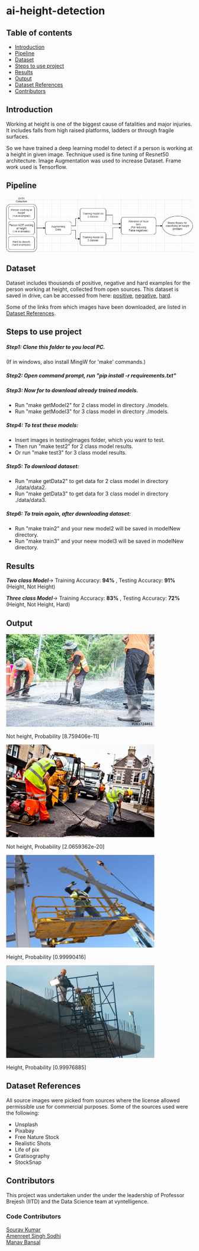 # ai-height-detection

## Table of contents

- [Introduction](#introduction)
- [Pipeline](#pipeline)
- [Dataset](#dataset)
- [Steps to use project](#steps-to-use-project)
- [Results](#results)
- [Output](#output)
- [Dataset References](#dataset-references)
- [Contributors](#contributors)

## Introduction

Working at height is one of the biggest cause of fatalities and major injuries. It includes falls from high raised platforms, ladders or through fragile surfaces.

So we have trained a deep learning model to detect if a person is working at a height in given image. Technique used is fine tuning of Resnet50 architecture. Image Augmentation was used to increase Dataset. Frame work used is Tensorflow.

## Pipeline
![Pipeline](https://github.com/VynOpenSource/HeightDetection/blob/main/src/readmeImages/pipe.png)

## Dataset 

Dataset includes thousands of positive, negative and hard examples for the person working at height, collected from open sources.
This dataset is saved in drive, can be accessed from here: [positive](https://vyn-opensource-ai-datasets.s3-eu-west-1.amazonaws.com/ai-height-detection/data3/pos2.zip), [negative](https://vyn-opensource-ai-datasets.s3-eu-west-1.amazonaws.com/ai-height-detection/data3/neg2.zip), [hard](https://vyn-opensource-ai-datasets.s3-eu-west-1.amazonaws.com/ai-height-detection/data3/train_hard.zip).

Some of the links from which images have been downloaded, are listed in [Dataset References](#dataset-references).

## Steps to use project


##### Step1: Clone this folder to you local PC.
(If in windows, also install MingW for 'make' commands.)

##### Step2: Open command prompt, run "pip install -r requirements.txt"

##### Step3: Now for to download already trained models. 

- Run "make getModel2" for 2 class model in directory ./models.
- Run "make getModel3" for 3 class model in directory ./models.

##### Step4: To test these models:

- Insert images in testingImages folder, which you want to test.
- Then run "make test2" for 2 class model results.
- Or run "make test3" for 3 class model results.

##### Step5: To download dataset:

- Run "make getData2" to get data for 2 class model in directory ./data/data2.
- Run "make getData3" to get data for 3 class model in directory ./data/data3.

##### Step6: To train again, after downloading dataset:

- Run "make train2" and your new model2 will be saved in modelNew directory.
- Run "make train3" and your neew model3 will be saved in modelNew directory.

## Results

***Two class Model***-> Training Accuracy: **94%** , Testing Accuracy: **91%** (Height, Not Height)

***Three class Model***-> Training Accuracy: **83%** , Testing Accuracy: **72%** (Height, Not Height, Hard)


## Output
<img src="https://github.com/VynOpenSource/HeightDetection/blob/main/testingImages/imagen1.jpg" width="400" height="250">

Not height, Probability [8.759406e-11]


<img src="https://github.com/VynOpenSource/HeightDetection/blob/main/testingImages/imagen2.jpg" width="400" height="250">

Not height, Probability [2.0659362e-20]


<img src="https://github.com/VynOpenSource/HeightDetection/blob/main/testingImages/imagep1.jpg" width="400" height="250">

Height, Probability [0.99990416]


<img src="https://github.com/VynOpenSource/HeightDetection/blob/main/testingImages/imagep2.jpg" width="400" height="250">

Height, Probability [0.99976885]

## Dataset References
All source images were picked from sources where the license allowed permissible use for commercial purposes. Some of the sources used were the following: 
- Unsplash
- Pixabay
- Free Nature Stock
- Realistic Shots
- Life of pix
- Gratisography
- StockSnap

## Contributors
This project was undertaken under the
under the leadership of Professor Brejesh (IITD) and the Data Science team at vyntelligence.

### Code Contributors
[Sourav Kumar](https://github.com/souravk1113)   
[Amenreet Singh Sodhi](https://github.com/scaryGangsta)   
[Manav Bansal](https://github.com/ManavBansal)  


